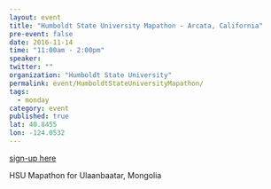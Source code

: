 ```yaml
---
layout: event
title: "Humboldt State University Mapathon - Arcata, California"
pre-event: false
date: 2016-11-14
time: "11:00am - 2:00pm"
speaker: 
twitter: ""
organization: "Humboldt State University"
permalink: event/HumboldtStateUniversityMapathon/
tags: 
  - monday
category: event
published: true
lat: 40.8455
lon: -124.0532
---
```


[sign-up here](https://www.facebook.com/events/1792127874362502/)

HSU Mapathon for Ulaanbaatar, Mongolia


